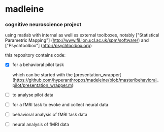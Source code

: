 # madleine

### cognitive neuroscience project

using matlab with internal as well es external toolboxes, notably ["Statistical Parametric Mapping"] (http://www.fil.ion.ucl.ac.uk/spm/software/) and ["Psychtoolbox"] (http://psychtoolbox.org)

this repository contains code:
- [x] for a behavioral pilot task

  which can be started with the [presentation_wrapper] (https://github.com/hyperanthropos/madeleine/blob/master/behavioral_pilot/presentation_wrapper.m)
- [ ] to analyse pilot data
- [ ] for a fMRI task to evoke and collect neural data
- [ ] behavioral analysis of fMRI task data
- [ ] neural analysis of fMRI data

